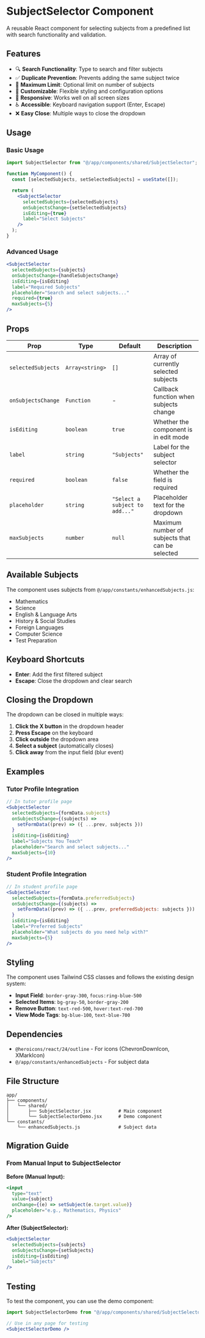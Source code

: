 # SubjectSelector Component

A reusable React component for selecting subjects from a predefined list with search functionality and validation.

## Features

- 🔍 **Search Functionality**: Type to search and filter subjects
- ✅ **Duplicate Prevention**: Prevents adding the same subject twice
- 🎯 **Maximum Limit**: Optional limit on number of subjects
- 🎨 **Customizable**: Flexible styling and configuration options
- 📱 **Responsive**: Works well on all screen sizes
- ♿ **Accessible**: Keyboard navigation support (Enter, Escape)
- ❌ **Easy Close**: Multiple ways to close the dropdown

## Usage

### Basic Usage

```jsx
import SubjectSelector from "@/app/components/shared/SubjectSelector";

function MyComponent() {
  const [selectedSubjects, setSelectedSubjects] = useState([]);

  return (
    <SubjectSelector
      selectedSubjects={selectedSubjects}
      onSubjectsChange={setSelectedSubjects}
      isEditing={true}
      label="Select Subjects"
    />
  );
}
```

### Advanced Usage

```jsx
<SubjectSelector
  selectedSubjects={subjects}
  onSubjectsChange={handleSubjectsChange}
  isEditing={isEditing}
  label="Required Subjects"
  placeholder="Search and select subjects..."
  required={true}
  maxSubjects={5}
/>
```

## Props

| Prop | Type | Default | Description |
|------|------|---------|-------------|
| `selectedSubjects` | `Array<string>` | `[]` | Array of currently selected subjects |
| `onSubjectsChange` | `Function` | - | Callback function when subjects change |
| `isEditing` | `boolean` | `true` | Whether the component is in edit mode |
| `label` | `string` | `"Subjects"` | Label for the subject selector |
| `required` | `boolean` | `false` | Whether the field is required |
| `placeholder` | `string` | `"Select a subject to add..."` | Placeholder text for the dropdown |
| `maxSubjects` | `number` | `null` | Maximum number of subjects that can be selected |

## Available Subjects

The component uses subjects from `@/app/constants/enhancedSubjects.js`:

- Mathematics
- Science
- English & Language Arts
- History & Social Studies
- Foreign Languages
- Computer Science
- Test Preparation

## Keyboard Shortcuts

- **Enter**: Add the first filtered subject
- **Escape**: Close the dropdown and clear search

## Closing the Dropdown

The dropdown can be closed in multiple ways:

1. **Click the X button** in the dropdown header
2. **Press Escape** on the keyboard
3. **Click outside** the dropdown area
4. **Select a subject** (automatically closes)
5. **Click away** from the input field (blur event)

## Examples

### Tutor Profile Integration

```jsx
// In tutor profile page
<SubjectSelector
  selectedSubjects={formData.subjects}
  onSubjectsChange={(subjects) =>
    setFormData((prev) => ({ ...prev, subjects }))
  }
  isEditing={isEditing}
  label="Subjects You Teach"
  placeholder="Search and select subjects..."
  maxSubjects={10}
/>
```

### Student Profile Integration

```jsx
// In student profile page
<SubjectSelector
  selectedSubjects={formData.preferredSubjects}
  onSubjectsChange={(subjects) =>
    setFormData((prev) => ({ ...prev, preferredSubjects: subjects }))
  }
  isEditing={isEditing}
  label="Preferred Subjects"
  placeholder="What subjects do you need help with?"
  maxSubjects={5}
/>
```

## Styling

The component uses Tailwind CSS classes and follows the existing design system:

- **Input Field**: `border-gray-300`, `focus:ring-blue-500`
- **Selected Items**: `bg-gray-50`, `border-gray-200`
- **Remove Button**: `text-red-500`, `hover:text-red-700`
- **View Mode Tags**: `bg-blue-100`, `text-blue-700`

## Dependencies

- `@heroicons/react/24/outline` - For icons (ChevronDownIcon, XMarkIcon)
- `@/app/constants/enhancedSubjects` - For subject data

## File Structure

```
app/
├── components/
│   └── shared/
│       ├── SubjectSelector.jsx          # Main component
│       └── SubjectSelectorDemo.jsx      # Demo component
└── constants/
    └── enhancedSubjects.js              # Subject data
```

## Migration Guide

### From Manual Input to SubjectSelector

**Before (Manual Input):**
```jsx
<input
  type="text"
  value={subject}
  onChange={(e) => setSubject(e.target.value)}
  placeholder="e.g., Mathematics, Physics"
/>
```

**After (SubjectSelector):**
```jsx
<SubjectSelector
  selectedSubjects={subjects}
  onSubjectsChange={setSubjects}
  isEditing={isEditing}
  label="Subjects"
/>
```

## Testing

To test the component, you can use the demo component:

```jsx
import SubjectSelectorDemo from "@/app/components/shared/SubjectSelectorDemo";

// Use in any page for testing
<SubjectSelectorDemo />
```
